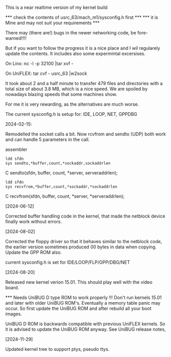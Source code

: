 
This is a near realtime version of my kernel build 

***  check the contents of usrc_63/mach_m1/sysconfig.h first ***
***  it is Mine and may not suit your requirements           ***


There may (there are!) bugs in the newer networking code, be fore-warned!!!!

But if you want to follow the progress it is a nice place and I wil regularely 
update the contents. It includes also some expermintal excersises.

On Linx:     nc -l  -p 32100 |tar xvf -

On UniFLEX:  tar cvf - usrc_63 |w2sock

It took about 2 and a half minute to transfer 479 files and directories with
a total size of about 3.8 MB, which is a nice speed. We are spoiled by nowadays
blazing speeds that some machines show.

For me it is very rewarding, as the alternatives are much worse.

The current sysconfig.h is setup for: IDE, LOOP, NET, GPPDBG

2024-02-15:

Remodelled the socket calls a bit. Now rcvfrom and sendto (UDP) both work and
can handle 5 parameters in the call.

assembler

    ldd sfdn
    sys sendto,*buffer,count,*sockaddr,sockaddrlen

C
    sendto(sfdn, buffer, count, *server, serveraddrlen);

    ldd sfdn
    sys recvfrom,*buffer,count,*sockaddr,*sockaddrlen

C
    recvfrom(sfdn, buffer, count, *server, *serveraddrlen);


[2024-06-12]

Corrected buffer handling code in the kernel, that made the netblock device finally
work without errors.


[2024-08-02]

Corrected the floppy driver so that it behaves similar to the netblock code, the 
earlier version sometimes produced 00 bytes in data when copying.
Update the GPP ROM also.

current sysconfig.h is set for IDE/LOOP/FLP/GPP/DBG/NET

[2024-08-20]

Released new kernel verion 15.01. This should play well with the video board.

***  Needs UniBUG D type ROM to work properly !!! Don't run kernels 15.01 and
later with older UniBUG ROM's. Eventually a memory table panic may occur. So first
update the UniBUG ROM and after rebuild all your boot images.

UniBUG D ROM is backwards compatible with previous UniFLEX kernels. So it is advised
to update the UniBUG ROM anyway. See UniBUG release notes,

[2024-11-29]

Updated kernel tree to support ptys, pseudo ttys.


